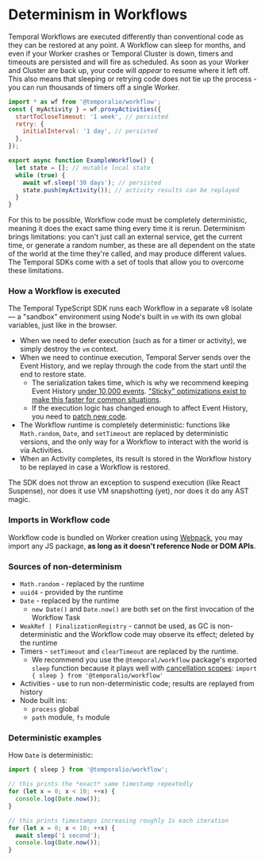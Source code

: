 # Determinism in Workflows

Temporal Workflows are executed differently than conventional code as they can be restored at any point.
A Workflow can sleep for months, and even if your Worker crashes or Temporal Cluster is down, timers and timeouts are persisted and will fire as scheduled.
As soon as your Worker and Cluster are back up, your code will _appear_ to resume where it left off.
This also means that sleeping or retrying code does not tie up the process - you can run thousands of timers off a single Worker.

```js
import * as wf from '@temporalio/workflow';
const { myActivity } = wf.proxyActivities({
  startToCloseTimeout: '1 week', // persisted
  retry: {
    initialInterval: '1 day', // persisted
  },
});

export async function ExampleWorkflow() {
  let state = []; // mutable local state
  while (true) {
    await wf.sleep('30 days'); // persisted
    state.push(myActivity()); // activity results can be replayed
  }
}
```

For this to be possible, Workflow code must be completely deterministic, meaning it does the exact same thing every time it is rerun.
Determinism brings limitations: you can't just call an external service, get the current time, or generate a random number, as these are all dependent on the state of the world at the time they're called, and may produce different values.
The Temporal SDKs come with a set of tools that allow you to overcome these limitations.

### How a Workflow is executed

The Temporal TypeScript SDK runs each Workflow in a separate v8 isolate — a "sandbox" environment using Node's built in `vm` with its own global variables, just like in the browser.

- When we need to defer execution (such as for a timer or activity), we simply destroy the `vm` context.
- When we need to continue execution, Temporal Server sends over the Event History, and we replay through the code from the start until the end to restore state.
  - The serialization takes time, which is why we recommend keeping Event History [under 10,000 events](/docs/server/production-deployment/#server-limits). ["Sticky" optimizations exist to make this faster for common situations](/docs/concepts/what-is-a-sticky-execution).
  - If the execution logic has changed enough to affect Event History, you need to [patch new code](/docs/typescript/patching).
- The Workflow runtime is completely deterministic: functions like `Math.random`, `Date`, and `setTimeout` are replaced by deterministic versions, and the only way for a Workflow to interact with the world is via Activities.
- When an Activity completes, its result is stored in the Workflow history to be replayed in case a Workflow is restored.

The SDK does not throw an exception to suspend execution (like React Suspense), nor does it use VM snapshotting (yet), nor does it do any AST magic.

### Imports in Workflow code

Workflow code is bundled on Worker creation using [Webpack](https://webpack.js.org), you may import any JS package, **as long as it doesn't reference Node or DOM APIs**.

### Sources of non-determinism

- `Math.random` - replaced by the runtime
- `uuid4` - provided by the runtime
- `Date` - replaced by the runtime
  - `new Date()` and `Date.now()` are both set on the first invocation of the Workflow Task
- `WeakRef | FinalizationRegistry` - cannot be used, as GC is non-deterministic and the Workflow code may observe its effect; deleted by the runtime
- Timers - `setTimeout` and `clearTimeout` are replaced by the runtime.
  - We recommend you use the `@temporal/workflow` package's exported `sleep` function because it plays well with [cancellation scopes](/docs/typescript/cancellation-scopes): `import { sleep } from '@temporalio/workflow'`
- Activities - use to run non-deterministic code; results are replayed from history
- Node built ins:
  - `process` global
  - `path` module, `fs` module

### Deterministic examples

How `Date` is deterministic:

```js
import { sleep } from '@temporalio/workflow';

// this prints the *exact* same timestamp repeatedly
for (let x = 0; x < 10; ++x) {
  console.log(Date.now());
}

// this prints timestamps increasing roughly 1s each iteration
for (let x = 0; x < 10; ++x) {
  await sleep('1 second');
  console.log(Date.now());
}
```

